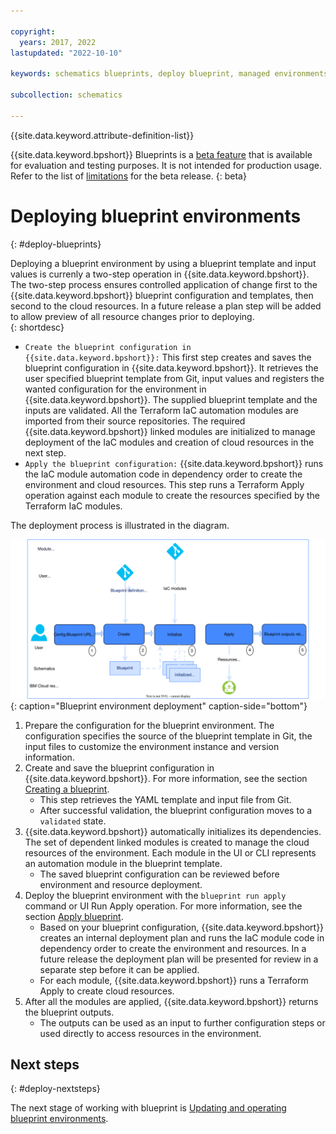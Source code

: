 ```yaml
---

copyright:
  years: 2017, 2022
lastupdated: "2022-10-10"

keywords: schematics blueprints, deploy blueprint, managed environments

subcollection: schematics

---
```


{{site.data.keyword.attribute-definition-list}}

{{site.data.keyword.bpshort}} Blueprints is a [beta feature](/docs/schematics?topic=schematics-bp-beta-limitations) that is available for evaluation and testing purposes. It is not intended for production usage. Refer to the list of [limitations](/docs/schematics?topic=schematics-bp-beta-limitations) for the beta release.
{: beta}

# Deploying blueprint environments
{: #deploy-blueprints}

Deploying a blueprint environment by using a blueprint template and input values is currenly a two-step operation in {{site.data.keyword.bpshort}}. The two-step process ensures controlled application of change first to the {{site.data.keyword.bpshort}} blueprint configuration and templates, then second to the cloud resources. In a future release a plan step will be added to allow preview of all resource changes prior to deploying.   
{: shortdesc} 

- `Create the blueprint configuration in {{site.data.keyword.bpshort}}:` This first step creates and saves the blueprint configuration in {{site.data.keyword.bpshort}}. It retrieves the user specified blueprint template from Git, input values and registers the wanted configuration for the environment in {{site.data.keyword.bpshort}}. The supplied blueprint template and the inputs are validated. All the Terraform IaC automation modules are imported from their source repositories. The required {{site.data.keyword.bpshort}} linked modules are initialized to manage deployment of the IaC modules and creation of cloud resources in the next step.
- `Apply the blueprint configuration:` {{site.data.keyword.bpshort}} runs the IaC module automation code in dependency order to create the environment and cloud resources. This step runs a Terraform Apply operation against each module to create the resources specified by the Terraform IaC modules.       

The deployment process is illustrated in the diagram.

![Blueprint environment deployment](../images/sc-bp-deploy.svg){: caption="Blueprint environment deployment" caption-side="bottom"}

1. Prepare the configuration for the blueprint environment. The configuration specifies the source of the blueprint template in Git, the input files to customize the environment instance and version information.  
2. Create and save the blueprint configuration in {{site.data.keyword.bpshort}}. For more information, see the section [Creating a blueprint](/docs/schematics?topic=schematics-schematics-cli-reference#schematics-blueprint-create).
    - This step retrieves the YAML template and input file from Git. 
    - After successful validation, the blueprint configuration moves to a `validated` state.
3. {{site.data.keyword.bpshort}} automatically initializes its dependencies. The set of dependent linked modules is created to manage the cloud resources of the environment. Each module in the UI or CLI represents an automation module in the blueprint template. 
    - The saved blueprint configuration can be reviewed before environment and resource deployment.     
4. Deploy the blueprint environment with the `blueprint run apply` command or UI Run Apply operation. For more information, see the section [Apply blueprint](/docs/schematics?topic=schematics-schematics-cli-reference#schematics-blueprint-apply). 
    - Based on your blueprint configuration, {{site.data.keyword.bpshort}} creates an internal deployment plan and runs the IaC module code in dependency order to create the environment and resources. In a future release the deployment plan will be presented for review in a separate step before it can be applied. 
    - For each module, {{site.data.keyword.bpshort}} runs a Terraform Apply to create cloud resources. 
5. After all the modules are applied, {{site.data.keyword.bpshort}} returns the blueprint outputs. 
    - The outputs can be used as an input to further configuration steps or used directly to access resources in the environment.   

## Next steps
{: #deploy-nextsteps}

The next stage of working with blueprint is [Updating and operating blueprint environments](/docs/schematics?topic=schematics-update-blueprints).
